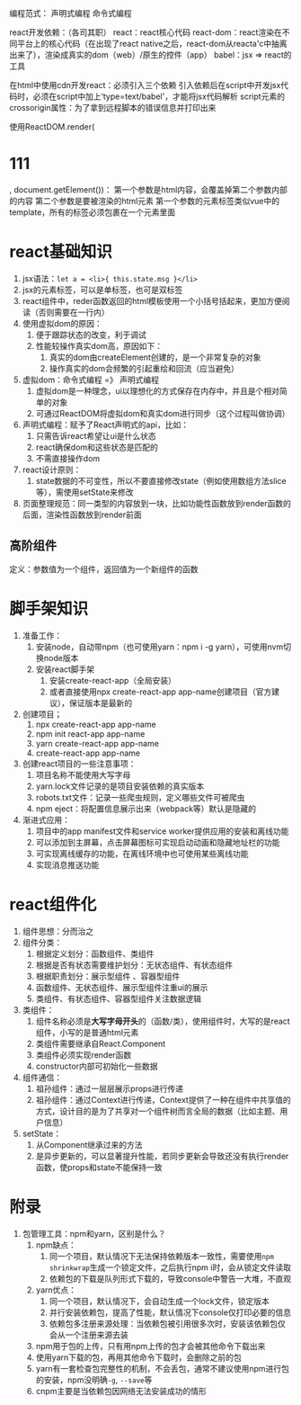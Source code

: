 编程范式：
声明式编程
命令式编程

react开发依赖：（各司其职）
react：react核心代码
react-dom：react渲染在不同平台上的核心代码（在出现了react native之后，react-dom从reacta'c中抽离出来了），渲染成真实的dom（web）/原生的控件（app）
babel：jsx => react的工具

在html中使用cdn开发react：必须引入三个依赖
引入依赖后在script中开发jsx代码时，必须在script中加上‘type=text/babel'，才能将jsx代码解析
script元素的crossorigin属性：为了拿到远程脚本的错误信息并打印出来

使用ReactDOM.render(<h1>111</h1>, document.getElement())：
第一个参数是html内容，会覆盖掉第二个参数内部的内容
第二个参数是要被渲染的html元素
第一个参数的元素标签类似vue中的template，所有的标签必须包裹在一个元素里面

# react基础知识

1. jsx语法：`let a = <li>{ this.state.msg }</li>`
2. jsx的元素标签，可以是单标签，也可是双标签
3. react组件中，reder函数返回的html模板使用一个小括号括起来，更加方便阅读（否则需要在一行内）
4. 使用虚拟dom的原因：
   1. 便于跟踪状态的改变，利于调试
   2. 性能较操作真实dom高，原因如下：
      1. 真实的dom由createElement创建的，是一个非常复杂的对象
      2. 操作真实的dom会频繁的引起重绘和回流（应当避免）
5. 虚拟dom：命令式编程 =》 声明式编程
   1. 虚拟dom是一种理念，ui以理想化的方式保存在内存中，并且是个相对简单的对象
   2. 可通过ReactDOM将虚拟dom和真实dom进行同步（这个过程叫做协调）
6. 声明式编程：赋予了React声明式的api，比如：
   1. 只需告诉react希望让ui是什么状态
   2. react确保dom和这些状态是匹配的
   3. 不需直接操作dom
7. react设计原则：
   1. state数据的不可变性，所以不要直接修改state（例如使用数组方法slice等），需使用setState来修改
8. 页面整理规范：同一类型的内容放到一块，比如功能性函数放到render函数的后面，渲染性函数放到render前面

## 高阶组件

定义：参数值为一个组件，返回值为一个新组件的函数

# 脚手架知识

1. 准备工作：
   1. 安装node，自动带npm（也可使用yarn：npm i -g yarn），可使用nvm切换node版本
   2. 安装react脚手架
      1. 安装create-react-app（全局安装）
      2. 或者直接使用npx create-react-app app-name创建项目（官方建议），保证版本是最新的
2. 创建项目；
   1. npx create-react-app app-name
   2. npm init react-app app-name
   3. yarn create-react-app app-name
   4. create-react-app app-name
3. 创建react项目的一些注意事项：
   1. 项目名称不能使用大写字母
   2. yarn.lock文件记录的是项目安装依赖的真实版本
   3. robots.txt文件：记录一些爬虫规则，定义哪些文件可被爬虫
   4. npm eject：将配置信息展示出来（webpack等）默认是隐藏的
4. 渐进式应用：
   1. 项目中的app manifest文件和service worker提供应用的安装和离线功能
   2. 可以添加到主屏幕，点击屏幕图标可实现启动动画和隐藏地址栏的功能
   3. 可实现离线缓存的功能，在离线环境中也可使用某些离线功能
   4. 实现消息推送功能

# react组件化



1. 组件思想：分而治之
2. 组件分类：
   1. 根据定义划分：函数组件、类组件
   2. 根据是否有状态需要维护划分：无状态组件、有状态组件
   3. 根据职责划分：展示型组件 、容器型组件
   4. 函数组件、无状态组件、展示型组件注重ui的展示
   5. 类组件、有状态组件、容器型组件关注数据逻辑
3. 类组件：
   1. 组件名称必须是**大写字母开头**的（函数/类），使用组件时，大写的是react组件，小写的是普通html元素
   2. 类组件需要继承自React.Component
   3. 类组件必须实现render函数 
   4. constructor内部可初始化一些数据
4. 组件通信：
   1. 祖孙组件：通过一层层展示props进行传递
   2. 祖孙组件：通过Context进行传递，Context提供了一种在组件中共享值的方式，设计目的是为了共享对一个组件树而言全局的数据（比如主题、用户信息）
5. setState：
   1. 从Component继承过来的方法
   2. 是异步更新的，可以显著提升性能，若同步更新会导致还没有执行render函数，使props和state不能保持一致

# 附录

1. 包管理工具：npm和yarn，区别是什么？
   1. npm缺点：
      1. 同一个项目，默认情况下无法保持依赖版本一致性，需要使用`npm shrinkwrap`生成一个锁定文件，之后执行npm i时，会从锁定文件读取
      2. 依赖包的下载是队列形式下载的，导致console中警告一大堆，不直观
   2. yarn优点：
      1. 同一个项目，默认情况下，会自动生成一个lock文件，锁定版本
      2. 并行安装依赖包，提高了性能，默认情况下console仅打印必要的信息
      3. 依赖包多注册来源处理：当依赖包被引用很多次时，安装该依赖包仅会从一个注册来源去装
   3. npm用于包的上传，只有用npm上传的包才会被其他命令下载出来
   4. 使用yarn下载的包，再用其他命令下载时，会删除之前的包
   5. yarn有一套检查包完整性的机制，不会丢包，通常不建议使用npm进行包的安装，npm没明确`-g`, `--save`等
   6. cnpm主要是当依赖包因网络无法安装成功的情形